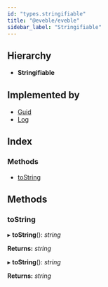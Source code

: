 ```yaml
---
id: "types.stringifiable"
title: "@eveble/eveble"
sidebar_label: "Stringifiable"
---
```


## Hierarchy

* **Stringifiable**

## Implemented by

* [Guid](../classes/guid.md)
* [Log](../classes/log.md)

## Index

### Methods

* [toString](types.stringifiable.md#tostring)

## Methods

###  toString

▸ **toString**(): *string*

**Returns:** *string*

▸ **toString**(): *string*

**Returns:** *string*
